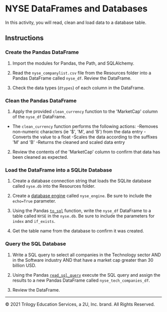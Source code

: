 # NYSE DataFrames and Databases

In this activity, you will read, clean and load data to a database table.

## Instructions

### Create the Pandas DataFrame

1. Import the modules for Pandas, the Path, and SQLAlchemy.

2. Read the `nyse_companylist.csv` file from the Resources folder into a Pandas DataFrame called `nyse_df`. Review the DataFrame.

3. Check the data types (`dtypes`) of each column in the DataFrame.

### Clean the Pandas DataFrame

1. Apply the provided `clean_currency` function to the 'MarketCap' column of the `nyse_df` DataFrame.

* The `clean_currency` function performs the following actions:
  -Removes non-numeric characters (ie '$', 'M', and 'B') from the data entry
  -Converts the value to a float
  -Scales the data according to the suffixes 'M' and 'B'
  -Returns the cleaned and scaled data entry

2. Review the contents of the 'MarketCap' column to confirm that data has been cleaned as expected.

### Load the DataFrame into a SQLite Database

1. Create a database connection string that loads the SQLite database called `nyse.db` into the Resources folder.

2. Create a [database engine](https://docs.sqlalchemy.org/en/14/core/engines.html) called `nyse_engine`. Be sure to include the `echo=True` parameter.

3. Using the Pandas [`to_sql`](https://pandas.pydata.org/pandas-docs/stable/reference/api/pandas.DataFrame.to_sql.html) function, write the `nyse_df` DataFrame to a table called `NYSE` in the `nyse.db`. Be sure to include the parameters for `index` and `if_exists`.

4. Get the table name from the database to confirm it was created.

### Query the SQL Database

1. Write a SQL query to select all companies in the Technology sector AND in the Software industry AND that have a market cap greater than 30 billion USD.

2. Using the Pandas [`read_sql_query`](https://pandas.pydata.org/pandas-docs/stable/reference/api/pandas.read_sql_query.html) execute the SQL query and assign the results to a new Pandas DataFrame called `nyse_tech_companies_df`.

3. Review the DataFrame.

---

© 2021 Trilogy Education Services, a 2U, Inc. brand. All Rights Reserved.
